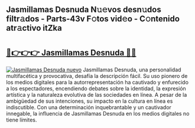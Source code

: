 ## Jasmillamas Desnuda N𝚞𝚎vos desn𝚞dos filtr𝚊dos - Parts-43v F𝚘tos vid𝚎o - C𝚘ntenido atr𝚊ctivo itZka

# <h2><a href="http://mb4u67.tromn.icu/?c=Jasmillamas+Desnuda">🔗👉👉👉 Jasmillamas Desnuda 🔗🔗</a></h2>

[![Jasmillamas Desnuda nuevo](https://i.imgur.com/pEAQMta.gif)](http://mb4u67.tromn.icu/?c=Jasmillamas+Desnuda)
Jasmillamas Desnuda, una personalidad multifacética y provocativa, desafía la descripción fácil. Su uso pionero de los medios digitales para la autorrepresentación ha cautivado y enfurecido a los espectadores, encendiendo debates sobre la identidad, la expresión artística y la naturaleza evolutiva de las sociedades en línea. A pesar de la ambigüedad de sus intenciones, su impacto en la cultura en línea es indiscutible. Con una determinación inquebrantable y un cautivador innegable, la influencia de Jasmillamas Desnuda en los medios digitales no tiene límites.
